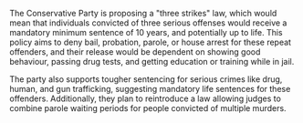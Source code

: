 The Conservative Party is proposing a "three strikes" law, which would mean that individuals convicted of three serious offenses would receive a mandatory minimum sentence of 10 years, and potentially up to life. This policy aims to deny bail, probation, parole, or house arrest for these repeat offenders, and their release would be dependent on showing good behaviour, passing drug tests, and getting education or training while in jail.

The party also supports tougher sentencing for serious crimes like drug, human, and gun trafficking, suggesting mandatory life sentences for these offenders. Additionally, they plan to reintroduce a law allowing judges to combine parole waiting periods for people convicted of multiple murders.
